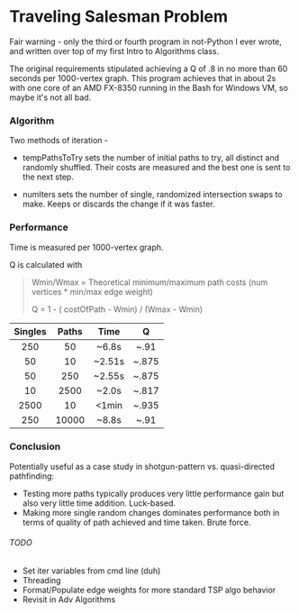 # Traveling Salesman Problem

Fair warning - only the third or fourth program in not-Python I ever wrote, and written over top of my first Intro to Algorithms class. 

The original requirements stipulated achieving a Q of .8 in no more than 60 seconds per 1000-vertex graph. This program achieves that in about 2s with one core of an AMD FX-8350 running in the Bash for Windows VM, so maybe it's not all bad.

### Algorithm

Two methods of iteration - 

* tempPathsToTry sets the number of initial paths to try, all distinct and randomly shuffled. Their costs are measured and the best one is sent to the next step.

* numIters sets the number of single, randomized intersection swaps to make. Keeps or discards the change if it was faster.

### Performance

Time is measured per 1000-vertex graph.

Q is calculated with 
> Wmin/Wmax = Theoretical minimum/maximum path costs (num vertices * min/max edge weight)
> 
> Q = 1 - ( costOfPath - Wmin) / (Wmax - Wmin)

| Singles | Paths | Time   |   Q   |
|:-------:|:-----:|:------:|:-----:|
| 250     | 50    | ~6.8s  | ~.91  |
| 50      | 10    | ~2.51s | ~.875 |
| 50      | 250   | ~2.55s | ~.875 |
| 10      | 2500  | ~2.0s  | ~.817 |
| 2500    | 10    | <1min  | ~.935 |
| 250     | 10000 | ~8.8s  | ~.91  |

### Conclusion

Potentially useful as a case study in shotgun-pattern vs. quasi-directed pathfinding:
* Testing more paths typically produces very little performance gain but also very little time addition. Luck-based.
* Making more single random changes dominates performance both in terms of quality of path achieved and time taken. Brute force.

###### TODO
* Set iter variables from cmd line (duh)
* Threading
* Format/Populate edge weights for more standard TSP algo behavior
* Revisit in Adv Algorithms
